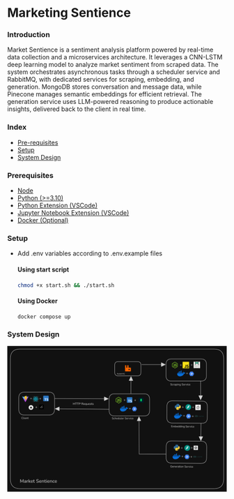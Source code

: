 # Marketing Sentience

### Introduction

Market Sentience is a sentiment analysis platform powered by real-time data collection and a microservices architecture. It leverages a CNN-LSTM deep learning model to analyze market sentiment from scraped data. The system orchestrates asynchronous tasks through a scheduler service and RabbitMQ, with dedicated services for scraping, embedding, and generation. MongoDB stores conversation and message data, while Pinecone manages semantic embeddings for efficient retrieval. The generation service uses LLM-powered reasoning to produce actionable insights, delivered back to the client in real time.

### Index

- [Pre-requisites](#prerequisites)
- [Setup](#setup)
- [System Design](#system-design)

### Prerequisites

- [Node](https://nodejs.org/en/download/current)
- [Python (>=3.10)](https://www.python.org/downloads/)
- [Python Extension (VSCode)](https://marketplace.visualstudio.com/items?itemName=ms-python.python)
- [Jupyter Notebook Extension (VSCode)](https://marketplace.visualstudio.com/items?itemName=ms-toolsai.jupyter)
- [Docker (Optional)](https://www.docker.com/)

### Setup

- Add .env variables according to .env.example files

  #### Using start script

  ```bash
  chmod +x start.sh && ./start.sh
  ```

  #### Using Docker

  ```bash
  docker compose up
  ```

### System Design

![system](client/public/market_sentience_arch.png)
